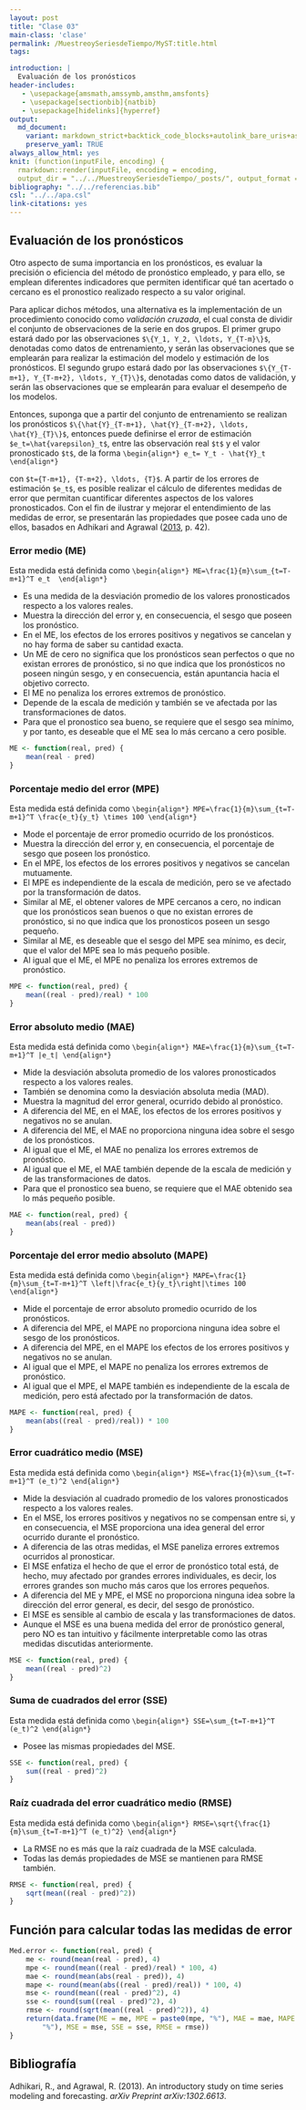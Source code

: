 ```yaml
---
layout: post
title: "Clase 03"
main-class: 'clase'
permalink: /MuestreoySeriesdeTiempo/MyST:title.html
tags:

introduction: |
  Evaluación de los pronósticos 
header-includes:
   - \usepackage{amsmath,amssymb,amsthm,amsfonts}
   - \usepackage[sectionbib]{natbib}
   - \usepackage[hidelinks]{hyperref}
output:
  md_document:
    variant: markdown_strict+backtick_code_blocks+autolink_bare_uris+ascii_identifiers+tex_math_single_backslash
    preserve_yaml: TRUE
always_allow_html: yes   
knit: (function(inputFile, encoding) {
  rmarkdown::render(inputFile, encoding = encoding,
  output_dir = "../../MuestreoySeriesdeTiempo/_posts/", output_format = "all"  ) })
bibliography: "../../referencias.bib"
csl: "../../apa.csl"
link-citations: yes
---
```








Evaluación de los pronósticos
-----------------------------

Otro aspecto de suma importancia en los pronósticos, es evaluar la
precisión o eficiencia del método de pronóstico empleado, y para ello,
se emplean diferentes indicadores que permiten identificar qué tan
acertado o cercano es el pronostico realizado respecto a su valor
original.

Para aplicar dichos métodos, una alternativa es la implementación de un
procedimiento conocido como *validación cruzada*, el cual consta de
dividir el conjunto de observaciones de la serie en dos grupos. El
primer grupo estará dado por las observaciones
`$\{Y_1, Y_2, \ldots, Y_{T-m}\}$`, denotadas como datos de
entrenamiento, y serán las observaciones que se emplearán para realizar
la estimación del modelo y estimación de los pronósticos. El segundo
grupo estará dado por las observaciones
`$\{Y_{T-m+1}, Y_{T-m+2}, \ldots, Y_{T}\}$`, denotadas como datos de
validación, y serán las observaciones que se emplearán para evaluar el
desempeño de los modelos.

Entonces, suponga que a partir del conjunto de entrenamiento se realizan
los pronósticos
`$\{\hat{Y}_{T-m+1}, \hat{Y}_{T-m+2}, \ldots, \hat{Y}_{T}\}$`, entonces
puede definirse el error de estimación `$e_t=\hat{varepsilon}_t$`, entre
las observación real `$t$` y el valor pronosticado `$t$`, de la forma
`\begin{align*} e_t= Y_t - \hat{Y}_t \end{align*}`

con `$t={T-m+1}, {T-m+2}, \ldots, {T}$`. A partir de los errores de
estimación `$e_t$`, es posible realizar el cálculo de diferentes medidas
de error que permitan cuantificar diferentes aspectos de los valores
pronosticados. Con el fin de ilustrar y mejorar el entendimiento de las
medidas de error, se presentarán las propiedades que posee cada uno de
ellos, basados en Adhikari and Agrawal ([2013](#ref-Adhikari2013), p.
42).

### Error medio (ME)

Esta medida está definida como
`\begin{align*} ME=\frac{1}{m}\sum_{t=T-m+1}^T e_t  \end{align*}`

-   Es una medida de la desviación promedio de los valores pronosticados
    respecto a los valores reales.
-   Muestra la dirección del error y, en consecuencia, el sesgo que
    poseen los pronóstico.
-   En el ME, los efectos de los errores positivos y negativos se
    cancelan y no hay forma de saber su cantidad exacta.
-   Un ME de cero no significa que los pronósticos sean perfectos o que
    no existan errores de pronóstico, si no que indica que los
    pronósticos no poseen ningún sesgo, y en consecuencia, están
    apuntancia hacia el objetivo correcto.
-   El ME no penaliza los errores extremos de pronóstico.
-   Depende de la escala de medición y también se ve afectada por las
    transformaciones de datos.
-   Para que el pronostico sea bueno, se requiere que el sesgo sea
    mínimo, y por tanto, es deseable que el ME sea lo más cercano a cero
    posible.

<!-- -->

``` r
ME <- function(real, pred) {
    mean(real - pred)
}
```

### Porcentaje medio del error (MPE)

Esta medida está definida como
`\begin{align*} MPE=\frac{1}{m}\sum_{t=T-m+1}^T \frac{e_t}{y_t} \times 100 \end{align*}`

-   Mode el porcentaje de error promedio ocurrido de los pronósticos.
-   Muestra la dirección del error y, en consecuencia, el porcentaje de
    sesgo que poseen los pronóstico.
-   En el MPE, los efectos de los errores positivos y negativos se
    cancelan mutuamente.
-   El MPE es independiente de la escala de medición, pero se ve
    afectado por la transformación de datos.
-   Similar al ME, el obtener valores de MPE cercanos a cero, no indican
    que los pronósticos sean buenos o que no existan errores de
    pronóstico, si no que indica que los pronosticos poseen un sesgo
    pequeño.
-   Similar al ME, es deseable que el sesgo del MPE sea mínimo, es
    decir, que el valor del MPE sea lo más pequeño posible.
-   Al igual que el ME, el MPE no penaliza los errores extremos de
    pronóstico.

<!-- -->

``` r
MPE <- function(real, pred) {
    mean((real - pred)/real) * 100
}
```

### Error absoluto medio (MAE)

Esta medida está definida como
`\begin{align*} MAE=\frac{1}{m}\sum_{t=T-m+1}^T |e_t| \end{align*}`

-   Mide la desviación absoluta promedio de los valores pronosticados
    respecto a los valores reales.
-   También se denomina como la desviación absoluta media (MAD).
-   Muestra la magnitud del error general, ocurrido debido al
    pronóstico.
-   A diferencia del ME, en el MAE, los efectos de los errores positivos
    y negativos no se anulan.
-   A diferencia del ME, el MAE no proporciona ninguna idea sobre el
    sesgo de los pronósticos.
-   Al igual que el ME, el MAE no penaliza los errores extremos de
    pronóstico.
-   Al igual que el ME, el MAE también depende de la escala de medición
    y de las transformaciones de datos.
-   Para que el pronostico sea bueno, se requiere que el MAE obtenido
    sea lo más pequeño posible.

<!-- -->

``` r
MAE <- function(real, pred) {
    mean(abs(real - pred))
}
```

### Porcentaje del error medio absoluto (MAPE)

Esta medida está definida como
`\begin{align*} MAPE=\frac{1}{m}\sum_{t=T-m+1}^T \left|\frac{e_t}{y_t}\right|\times 100 \end{align*}`

-   Mide el porcentaje de error absoluto promedio ocurrido de los
    pronósticos.
-   A diferencia del MPE, el MAPE no proporciona ninguna idea sobre el
    sesgo de los pronósticos.
-   A diferencia del MPE, en el MAPE los efectos de los errores
    positivos y negativos no se anulan.
-   Al igual que el MPE, el MAPE no penaliza los errores extremos de
    pronóstico.
-   Al igual que el MPE, el MAPE también es independiente de la escala
    de medición, pero está afectado por la transformación de datos.

<!-- -->

``` r
MAPE <- function(real, pred) {
    mean(abs((real - pred)/real)) * 100
}
```

### Error cuadrático medio (MSE)

Esta medida está definida como
`\begin{align*} MSE=\frac{1}{m}\sum_{t=T-m+1}^T (e_t)^2 \end{align*}`

-   Mide la desviación al cuadrado promedio de los valores pronosticados
    respecto a los valores reales.
-   En el MSE, los errores positivos y negativos no se compensan entre
    si, y en consecuencia, el MSE proporciona una idea general del error
    ocurrido durante el pronóstico.
-   A diferencia de las otras medidas, el MSE paneliza errores extremos
    ocurridos al pronosticar.
-   El MSE enfatiza el hecho de que el error de pronóstico total está,
    de hecho, muy afectado por grandes errores individuales, es decir,
    los errores grandes son mucho más caros que los errores pequeños.
-   A diferencia del ME y MPE, el MSE no proporciona ninguna idea sobre
    la dirección del error general, es decir, del sesgo de pronóstico.
-   El MSE es sensible al cambio de escala y las transformaciones de
    datos.
-   Aunque el MSE es una buena medida del error de pronóstico general,
    pero NO es tan intuitivo y fácilmente interpretable como las otras
    medidas discutidas anteriormente.

<!-- -->

``` r
MSE <- function(real, pred) {
    mean((real - pred)^2)
}
```

### Suma de cuadrados del error (SSE)

Esta medida está definida como
`\begin{align*} SSE=\sum_{t=T-m+1}^T (e_t)^2 \end{align*}`

-   Posee las mismas propiedades del MSE.

<!-- -->

``` r
SSE <- function(real, pred) {
    sum((real - pred)^2)
}
```

### Raíz cuadrada del error cuadrático medio (RMSE)

Esta medida está definida como
`\begin{align*} RMSE=\sqrt{\frac{1}{m}\sum_{t=T-m+1}^T (e_t)^2} \end{align*}`

-   La RMSE no es más que la raíz cuadrada de la MSE calculada.
-   Todas las demás propiedades de MSE se mantienen para RMSE también.

<!-- -->

``` r
RMSE <- function(real, pred) {
    sqrt(mean((real - pred)^2))
}
```

Función para calcular todas las medidas de error
------------------------------------------------

``` r
Med.error <- function(real, pred) {
    me <- round(mean(real - pred), 4)
    mpe <- round(mean((real - pred)/real) * 100, 4)
    mae <- round(mean(abs(real - pred)), 4)
    mape <- round(mean(abs((real - pred)/real)) * 100, 4)
    mse <- round(mean((real - pred)^2), 4)
    sse <- round(sum((real - pred)^2), 4)
    rmse <- round(sqrt(mean((real - pred)^2)), 4)
    return(data.frame(ME = me, MPE = paste0(mpe, "%"), MAE = mae, MAPE = paste0(mape, 
        "%"), MSE = mse, SSE = sse, RMSE = rmse))
}
```

Bibliografía
------------

Adhikari, R., and Agrawal, R. (2013). An introductory study on time
series modeling and forecasting. *arXiv Preprint arXiv:1302.6613*.

